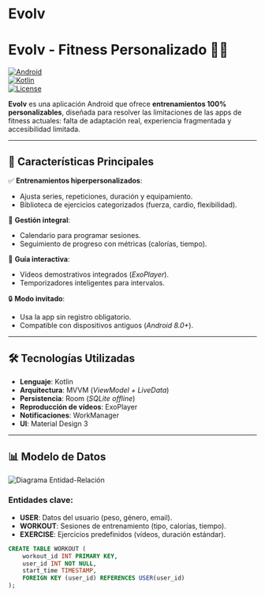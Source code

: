 # Evolv
# **Evolv - Fitness Personalizado** 🏋️‍♂️

[![Android](https://img.shields.io/badge/Android-8.0%2B-brightgreen?logo=android)](https://developer.android.com/)  
[![Kotlin](https://img.shields.io/badge/Kotlin-1.8.0-blue?logo=kotlin)](https://kotlinlang.org/)  
[![License](https://img.shields.io/badge/License-MIT-orange)](LICENSE)

**Evolv** es una aplicación Android que ofrece **entrenamientos 100% personalizables**, diseñada para resolver las limitaciones de las apps de fitness actuales: falta de adaptación real, experiencia fragmentada y accesibilidad limitada.

---

## **🚀 Características Principales**
✅ **Entrenamientos hiperpersonalizados**:
- Ajusta series, repeticiones, duración y equipamiento.
- Biblioteca de ejercicios categorizados (fuerza, cardio, flexibilidad).

📅 **Gestión integral**:
- Calendario para programar sesiones.
- Seguimiento de progreso con métricas (calorías, tiempo).

🎥 **Guía interactiva**:
- Vídeos demostrativos integrados (*ExoPlayer*).
- Temporizadores inteligentes para intervalos.

🔒 **Modo invitado**:
- Usa la app sin registro obligatorio.
- Compatible con dispositivos antiguos (*Android 8.0+*).

---

## **🛠️ Tecnologías Utilizadas**
- **Lenguaje**: Kotlin
- **Arquitectura**: MVVM (*ViewModel + LiveData*)
- **Persistencia**: Room (*SQLite offline*)
- **Reproducción de vídeos**: ExoPlayer
- **Notificaciones**: WorkManager
- **UI**: Material Design 3

---

## **📊 Modelo de Datos**
![Diagrama Entidad-Relación](https://via.placeholder.com/600x400?text=Diagrama+E-R+de+Evolv)

### **Entidades clave**:
- **USER**: Datos del usuario (peso, género, email).
- **WORKOUT**: Sesiones de entrenamiento (tipo, calorías, tiempo).
- **EXERCISE**: Ejercicios predefinidos (vídeos, duración estándar).

```sql
CREATE TABLE WORKOUT (
    workout_id INT PRIMARY KEY,
    user_id INT NOT NULL,
    start_time TIMESTAMP,
    FOREIGN KEY (user_id) REFERENCES USER(user_id)
);